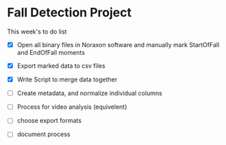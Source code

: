 # Fall Detection Project

This week's to do list
- [X] Open all binary files in Noraxon software and manually mark StartOfFall and EndOfFall moments
- [X] Export marked data to csv files
- [X] Write Script to merge data together
- [ ] Create metadata, and normalize individual columns


- [ ] Process for video analysis (equivelent)
- [ ] choose export formats
- [ ] document process
